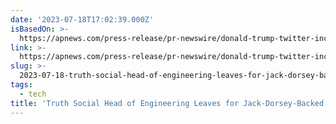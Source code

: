 ```yaml
---
date: '2023-07-18T17:02:39.000Z'
isBasedOn: >-
  https://apnews.com/press-release/pr-newswire/donald-trump-twitter-inc-jack-dorsey-8c7e14e842eb7d391c49b7f9c776fea1
link: >-
  https://apnews.com/press-release/pr-newswire/donald-trump-twitter-inc-jack-dorsey-8c7e14e842eb7d391c49b7f9c776fea1
slug: >-
  2023-07-18-truth-social-head-of-engineering-leaves-for-jack-dorsey-backed-alternative
tags:
  - tech
title: 'Truth Social Head of Engineering Leaves for Jack-Dorsey-Backed Alternative,'
---
```


